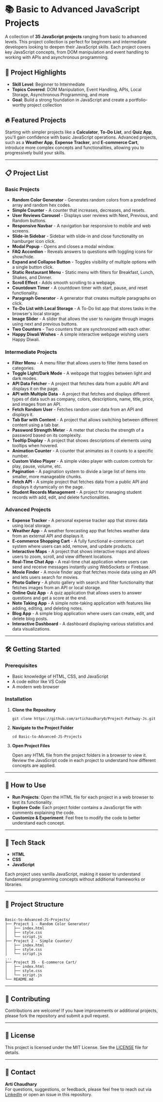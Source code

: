 
<h1>📚 Basic to Advanced JavaScript Projects</h1>

<p>
  A collection of <strong>35 JavaScript projects</strong> ranging from basic to advanced levels.
  This project collection is perfect for beginners and intermediate developers looking to deepen their JavaScript skills. 
  Each project covers key JavaScript concepts, from DOM manipulation and event handling to working with APIs and asynchronous programming.
</p>

<h2>🌟 Project Highlights</h2>
<ul>
  <li><strong>Skill Level</strong>: Beginner to Intermediate</li>
  <li><strong>Topics Covered</strong>: DOM Manipulation, Event Handling, APIs, Local Storage, Asynchronous Programming, and more</li>
  <li><strong>Goal</strong>: Build a strong foundation in JavaScript and create a portfolio-worthy project collection</li>
</ul>

<h2>🔥 Featured Projects</h2>
<p>Starting with simpler projects like a <strong>Calculator</strong>, <strong>To-Do List</strong>, and <strong>Quiz App</strong>, you'll gain confidence with basic JavaScript operations. Advanced projects, such as a <strong>Weather App</strong>, <strong>Expense Tracker</strong>, and <strong>E-commerce Cart</strong>, introduce more complex concepts and functionalities, allowing you to progressively build your skills.</p>

<hr>

<h2>📋 Project List</h2>

<h3>Basic Projects</h3>

<ul>
  <li><strong>Random Color Generator</strong> - Generates random colors from a predefined array and random hex codes.</li>
  <li><strong>Simple Counter</strong> - A counter that increases, decreases, and resets.</li>
  <li><strong>User Reviews Carousel</strong> - Displays user reviews with Next, Previous, and Random buttons.</li>
  <li><strong>Responsive Navbar</strong> - A navigation bar responsive to mobile and web screens.</li>
  <li><strong>Slide-in Sidebar</strong> - Sidebar with slide-in and close functionality on hamburger icon click.</li>
  <li><strong>Modal Popup</strong> - Opens and closes a modal window.</li>
  <li><strong>FAQ Accordion</strong> - Reveals answers to questions with toggling icons for show/hide.</li>
  <li><strong>Expand and Collapse Button</strong> - Toggles visibility of multiple options with a single button click.</li>
  <li><strong>Static Restaurant Menu</strong> - Static menu with filters for Breakfast, Lunch, Shakes, and Dinner.</li>
  <li><strong>Scroll Effect</strong> - Adds smooth scrolling to a webpage.</li>
  <li><strong>Countdown Timer</strong> - A countdown timer with start, pause, and reset functionality.</li>
  <li><strong>Paragraph Generator</strong> - A generator that creates multiple paragraphs on click.</li>
  <li><strong>To-Do List with Local Storage</strong> - A To-Do list app that stores tasks in the browser's local storage.</li>
  <li><strong>Image Slider</strong> - A slider that allows the user to navigate through images using next and previous buttons.</li>
  <li><strong>Two Counters</strong> - Two counters that are synchronized with each other.</li>
  <li><strong>Happy Diwali Wishes</strong> - A simple interactive webpage wishing users Happy Diwali.</li>
</ul>

<h3>Intermediate Projects</h3>
<ul>
  <li><strong>Filter Menu</strong> - A menu filter that allows users to filter items based on categories.</li>
  <li><strong>Toggle Light/Dark Mode</strong> - A webpage that toggles between light and dark modes.</li>
  <li><strong>API Data Fetcher</strong> - A project that fetches data from a public API and displays it on the page.</li>
  <li><strong>API with Multiple Data</strong> - A project that fetches and displays different types of data such as company, colors, descriptions, name, title, price, and images from an API.</li>
  <li><strong>Fetch Random User</strong> - Fetches random user data from an API and displays it.</li>
  <li><strong>Tab Bar with Content</strong> - A project that allows switching between different content using a tab bar.</li>
  <li><strong>Password Strength Meter</strong> - A meter that checks the strength of a password based on its complexity.</li>
  <li><strong>Tooltip Display</strong> - A project that shows descriptions of elements using tooltips when hovered.</li>
  <li><strong>Animation Counter</strong> - A counter that animates as it counts to a specific number.</li>
  <li><strong>Custom Video Player</strong> - A simple video player with custom controls for play, pause, volume, etc.</li>
  <li><strong>Pagination</strong> - A pagination system to divide a large list of items into smaller, more manageable chunks.</li>
  <li><strong>Fetch API</strong> - A simple project that fetches data from a public API and displays it dynamically on the page.</li>
  <li><strong>Student Records Management</strong> - A project for managing student records with add, edit, and delete functionalities.</li>
</ul>

<h3>Advanced Projects</h3>
<ul>
  <li><strong>Expense Tracker</strong> - A personal expense tracker app that stores data using local storage.</li>
  <li><strong>Weather App</strong> - A weather forecasting app that fetches weather data from an external API and displays it.</li>
  <li><strong>E-commerce Shopping Cart</strong> - A fully functional e-commerce cart system where users can add, remove, and update products.</li>
  <li><strong>Interactive Maps</strong> - A project that shows interactive maps and allows users to zoom, scroll, and view different locations.</li>
  <li><strong>Real-Time Chat App</strong> - A real-time chat application where users can send and receive messages instantly using WebSockets or Firebase.</li>
  <li><strong>Movie Finder</strong> - A movie finder app that fetches movie data using an API and lets users search for movies.</li>
  <li><strong>Photo Gallery</strong> - A photo gallery with search and filter functionality that fetches images from an API or local storage.</li>
  <li><strong>Online Quiz App</strong> - A quiz application that allows users to answer questions and get a score at the end.</li>
  <li><strong>Note Taking App</strong> - A simple note-taking application with features like adding, editing, and deleting notes.</li>
  <li><strong>Blog App</strong> - A simple blog application where users can create, edit, and delete blog posts.</li>
  <li><strong>Interactive Dashboard</strong> - A dashboard displaying various statistics and data visualizations.</li>
</ul>

<hr>
<h2>🛠️ Getting Started</h2>
<h3>Prerequisites</h3>
<ul>
  <li>Basic knowledge of HTML, CSS, and JavaScript</li>
  <li>A code editor like VS Code</li>
  <li>A modern web browser</li>
</ul>

<h3>Installation</h3>
<ol>
  <li><strong>Clone the Repository</strong>
    <pre><code>git clone https://github.com/artichaudhary0/Project-Pathway-Js.git</code></pre>
  </li>
  <li><strong>Navigate to the Project Folder</strong>
    <pre><code>cd Basic-to-Advanced-JS-Projects</code></pre>
  </li>
  <li><strong>Open Project Files</strong>
    <p>Open any HTML file from the project folders in a browser to view it. Review the JavaScript code in each project to understand how different concepts are applied.</p>
  </li>
</ol>

<hr>

<h2>🚀 How to Use</h2>
<ul>
  <li><strong>Run Projects</strong>: Open the HTML file for each project in a web browser to test its functionality.</li>
  <li><strong>Explore Code</strong>: Each project folder contains a JavaScript file with comments explaining the code.</li>
  <li><strong>Customize & Experiment</strong>: Feel free to modify the code to better understand each concept.</li>
</ul>

<hr>

<h2>🤖 Tech Stack</h2>
<ul>
  <li><strong>HTML</strong></li>
  <li><strong>CSS</strong></li>
  <li><strong>JavaScript</strong></li>
</ul>
<p>Each project uses vanilla JavaScript, making it easier to understand fundamental programming concepts without additional frameworks or libraries.</p>

<hr>

<h2>📂 Project Structure</h2>
<pre><code>
Basic-to-Advanced-JS-Projects/
├── Project 1 - Random Color Generator/
│   ├── index.html
│   ├── style.css
│   └── script.js
├── Project 2 - Simple Counter/
│   ├── index.html
│   ├── style.css
│   └── script.js
...
├── Project 35 - E-commerce Cart/
│   ├── index.html
│   ├── style.css
│   └── script.js
└── README.md
</code></pre>

<hr>

<h2>📑 Contributing</h2>
<p>Contributions are welcome! If you have improvements or additional projects, please fork the repository and submit a pull request.</p>

<hr>

<h2>📄 License</h2>
<p>This project is licensed under the MIT License. See the <a href="LICENSE">LICENSE</a> file for details.</p>

<hr>

<h2>💬 Contact</h2>
<p><strong>Arti Chaudhary</strong><br>
For questions, suggestions, or feedback, please feel free to reach out via <a href="https://www.linkedin.com/in/artichaudhary0/">LinkedIn</a> or open an issue in this repository.</p>

</body>

